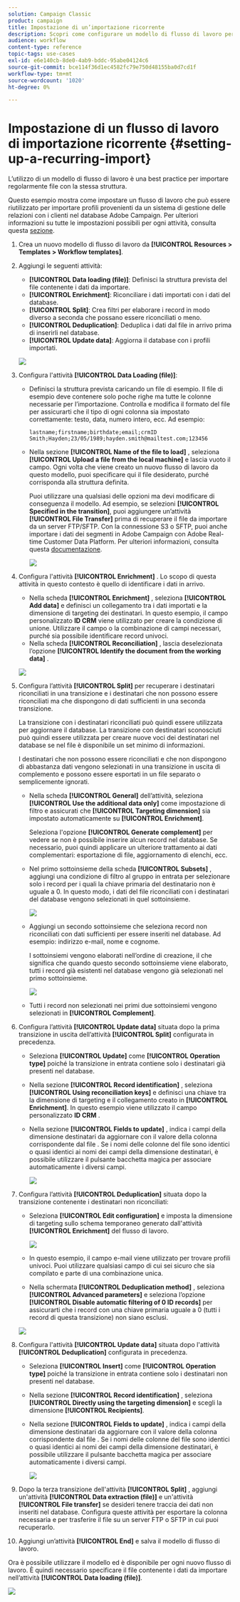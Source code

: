 ```yaml
---
solution: Campaign Classic
product: campaign
title: Impostazione di un’importazione ricorrente
description: Scopri come configurare un modello di flusso di lavoro per le importazioni ricorrenti.
audience: workflow
content-type: reference
topic-tags: use-cases
exl-id: e6e140cb-8de0-4ab9-bddc-95abe04124c6
source-git-commit: bce114f36d1ec4582fc79e750d48155ba0d7cd1f
workflow-type: tm+mt
source-wordcount: '1020'
ht-degree: 0%

---
```


# Impostazione di un flusso di lavoro di importazione ricorrente {#setting-up-a-recurring-import}

L’utilizzo di un modello di flusso di lavoro è una best practice per importare regolarmente file con la stessa struttura.

Questo esempio mostra come impostare un flusso di lavoro che può essere riutilizzato per importare profili provenienti da un sistema di gestione delle relazioni con i clienti nel database Adobe Campaign. Per ulteriori informazioni su tutte le impostazioni possibili per ogni attività, consulta questa [sezione](../../workflow/using/about-activities.md).

1. Crea un nuovo modello di flusso di lavoro da **[!UICONTROL Resources > Templates > Workflow templates]**.
1. Aggiungi le seguenti attività:

   * **[!UICONTROL Data loading (file)]**: Definisci la struttura prevista del file contenente i dati da importare.
   * **[!UICONTROL Enrichment]**: Riconciliare i dati importati con i dati del database.
   * **[!UICONTROL Split]**: Crea filtri per elaborare i record in modo diverso a seconda che possano essere riconciliati o meno.
   * **[!UICONTROL Deduplication]**: Deduplica i dati dal file in arrivo prima di inserirli nel database.
   * **[!UICONTROL Update data]**: Aggiorna il database con i profili importati.

   ![](assets/import_template_example0.png)

1. Configura l&#39;attività **[!UICONTROL Data Loading (file)]**:

   * Definisci la struttura prevista caricando un file di esempio. Il file di esempio deve contenere solo poche righe ma tutte le colonne necessarie per l’importazione. Controlla e modifica il formato del file per assicurarti che il tipo di ogni colonna sia impostato correttamente: testo, data, numero intero, ecc. Ad esempio:

      ```
      lastname;firstname;birthdate;email;crmID
      Smith;Hayden;23/05/1989;hayden.smith@mailtest.com;123456
      ```

   * Nella sezione **[!UICONTROL Name of the file to load]** , seleziona **[!UICONTROL Upload a file from the local machine]** e lascia vuoto il campo. Ogni volta che viene creato un nuovo flusso di lavoro da questo modello, puoi specificare qui il file desiderato, purché corrisponda alla struttura definita.

      Puoi utilizzare una qualsiasi delle opzioni ma devi modificare di conseguenza il modello. Ad esempio, se selezioni **[!UICONTROL Specified in the transition]**, puoi aggiungere un’attività **[!UICONTROL File Transfer]** prima di recuperare il file da importare da un server FTP/SFTP. Con la connessione S3 o SFTP, puoi anche importare i dati dei segmenti in Adobe Campaign con Adobe Real-time Customer Data Platform. Per ulteriori informazioni, consulta questa [documentazione](https://experienceleague.adobe.com/docs/experience-platform/destinations/catalog/email-marketing/adobe-campaign.html).

      ![](assets/import_template_example1.png)

1. Configura l&#39;attività **[!UICONTROL Enrichment]** . Lo scopo di questa attività in questo contesto è quello di identificare i dati in arrivo.

   * Nella scheda **[!UICONTROL Enrichment]** , seleziona **[!UICONTROL Add data]** e definisci un collegamento tra i dati importati e la dimensione di targeting dei destinatari. In questo esempio, il campo personalizzato **ID CRM** viene utilizzato per creare la condizione di unione. Utilizzare il campo o la combinazione di campi necessari, purché sia possibile identificare record univoci.
   * Nella scheda **[!UICONTROL Reconciliation]** , lascia deselezionata l’opzione **[!UICONTROL Identify the document from the working data]** .

   ![](assets/import_template_example2.png)

1. Configura l’attività **[!UICONTROL Split]** per recuperare i destinatari riconciliati in una transizione e i destinatari che non possono essere riconciliati ma che dispongono di dati sufficienti in una seconda transizione.

   La transizione con i destinatari riconciliati può quindi essere utilizzata per aggiornare il database. La transizione con destinatari sconosciuti può quindi essere utilizzata per creare nuove voci dei destinatari nel database se nel file è disponibile un set minimo di informazioni.

   I destinatari che non possono essere riconciliati e che non dispongono di abbastanza dati vengono selezionati in una transizione in uscita di complemento e possono essere esportati in un file separato o semplicemente ignorati.

   * Nella scheda **[!UICONTROL General]** dell’attività, seleziona **[!UICONTROL Use the additional data only]** come impostazione di filtro e assicurati che **[!UICONTROL Targeting dimension]** sia impostato automaticamente su **[!UICONTROL Enrichment]**.

      Seleziona l&#39;opzione **[!UICONTROL Generate complement]** per vedere se non è possibile inserire alcun record nel database. Se necessario, puoi quindi applicare un ulteriore trattamento ai dati complementari: esportazione di file, aggiornamento di elenchi, ecc.

   * Nel primo sottoinsieme della scheda **[!UICONTROL Subsets]** , aggiungi una condizione di filtro al gruppo in entrata per selezionare solo i record per i quali la chiave primaria del destinatario non è uguale a 0. In questo modo, i dati del file riconciliati con i destinatari del database vengono selezionati in quel sottoinsieme.

      ![](assets/import_template_example3.png)

   * Aggiungi un secondo sottoinsieme che seleziona record non riconciliati con dati sufficienti per essere inseriti nel database. Ad esempio: indirizzo e-mail, nome e cognome.

      I sottoinsiemi vengono elaborati nell’ordine di creazione, il che significa che quando questo secondo sottoinsieme viene elaborato, tutti i record già esistenti nel database vengono già selezionati nel primo sottoinsieme.

      ![](assets/import_template_example3_2.png)

   * Tutti i record non selezionati nei primi due sottoinsiemi vengono selezionati in **[!UICONTROL Complement]**.

1. Configura l’attività **[!UICONTROL Update data]** situata dopo la prima transizione in uscita dell’attività **[!UICONTROL Split]** configurata in precedenza.

   * Seleziona **[!UICONTROL Update]** come **[!UICONTROL Operation type]** poiché la transizione in entrata contiene solo i destinatari già presenti nel database.
   * Nella sezione **[!UICONTROL Record identification]** , seleziona **[!UICONTROL Using reconciliation keys]** e definisci una chiave tra la dimensione di targeting e il collegamento creato in **[!UICONTROL Enrichment]**. In questo esempio viene utilizzato il campo personalizzato **ID CRM** .
   * Nella sezione **[!UICONTROL Fields to update]** , indica i campi della dimensione destinatari da aggiornare con il valore della colonna corrispondente dal file . Se i nomi delle colonne del file sono identici o quasi identici ai nomi dei campi della dimensione destinatari, è possibile utilizzare il pulsante bacchetta magica per associare automaticamente i diversi campi.

      ![](assets/import_template_example6.png)

1. Configura l’attività **[!UICONTROL Deduplication]** situata dopo la transizione contenente i destinatari non riconciliati:

   * Seleziona **[!UICONTROL Edit configuration]** e imposta la dimensione di targeting sullo schema temporaneo generato dall&#39;attività **[!UICONTROL Enrichment]** del flusso di lavoro.

      ![](assets/import_template_example4.png)

   * In questo esempio, il campo e-mail viene utilizzato per trovare profili univoci. Puoi utilizzare qualsiasi campo di cui sei sicuro che sia compilato e parte di una combinazione unica.
   * Nella schermata **[!UICONTROL Deduplication method]** , seleziona **[!UICONTROL Advanced parameters]** e seleziona l’opzione **[!UICONTROL Disable automatic filtering of 0 ID records]** per assicurarti che i record con una chiave primaria uguale a 0 (tutti i record di questa transizione) non siano esclusi.

   ![](assets/import_template_example7.png)

1. Configura l&#39;attività **[!UICONTROL Update data]** situata dopo l&#39;attività **[!UICONTROL Deduplication]** configurata in precedenza.

   * Seleziona **[!UICONTROL Insert]** come **[!UICONTROL Operation type]** poiché la transizione in entrata contiene solo i destinatari non presenti nel database.
   * Nella sezione **[!UICONTROL Record identification]** , seleziona **[!UICONTROL Directly using the targeting dimension]** e scegli la dimensione **[!UICONTROL Recipients]**.
   * Nella sezione **[!UICONTROL Fields to update]** , indica i campi della dimensione destinatari da aggiornare con il valore della colonna corrispondente dal file . Se i nomi delle colonne del file sono identici o quasi identici ai nomi dei campi della dimensione destinatari, è possibile utilizzare il pulsante bacchetta magica per associare automaticamente i diversi campi.

      ![](assets/import_template_example8.png)

1. Dopo la terza transizione dell&#39;attività **[!UICONTROL Split]** , aggiungi un&#39;attività **[!UICONTROL Data extraction (file)]** e un&#39;attività **[!UICONTROL File transfer]** se desideri tenere traccia dei dati non inseriti nel database. Configura queste attività per esportare la colonna necessaria e per trasferire il file su un server FTP o SFTP in cui puoi recuperarlo.
1. Aggiungi un’attività **[!UICONTROL End]** e salva il modello di flusso di lavoro.

Ora è possibile utilizzare il modello ed è disponibile per ogni nuovo flusso di lavoro. È quindi necessario specificare il file contenente i dati da importare nell’attività **[!UICONTROL Data loading (file)]**.

![](assets/import_template_example9.png)
